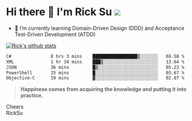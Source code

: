 # Hi there 👋 I'm Rick Su ![](https://komarev.com/ghpvc/?username=ricksu978)
<!--
**ricksu978/ricksu978** is a ✨ _special_ ✨ repository because its `README.md` (this file) appears on your GitHub profile.

Here are some ideas to get you started:

- 🔭 I’m currently working on ...
-->
- 🌱 I’m currently learning Domain-Driven Design (DDD) and Acceptance Test-Driven Development (ATDD)
<!--
- 👯 I’m looking to collaborate on ...
- 🤔 I’m looking for help with ...
- 💬 Ask me about ...
- 📫 How to reach me: ...
- 😄 Pronouns: ...
- ⚡ Fun fact: ...
-->
[![Rick's github stats](https://github-readme-stats.vercel.app/api?username=ricksu978&theme=dark)](https://github.com/ricksu978/ricksu978)

<!--START_SECTION:waka-->

```txt
C#               8 hrs 3 mins    █████████████████▒░░░░░░░   69.58 %
XML              1 hr 34 mins    ███▒░░░░░░░░░░░░░░░░░░░░░   13.64 %
JSON             36 mins         █▒░░░░░░░░░░░░░░░░░░░░░░░   05.23 %
PowerShell       25 mins         █░░░░░░░░░░░░░░░░░░░░░░░░   03.67 %
Objective-C      19 mins         ▓░░░░░░░░░░░░░░░░░░░░░░░░   02.87 %
```

<!--END_SECTION:waka-->

> **Happiness comes from acquiring the knowledge and putting it into practice.**

Cheers  
RickSu 
